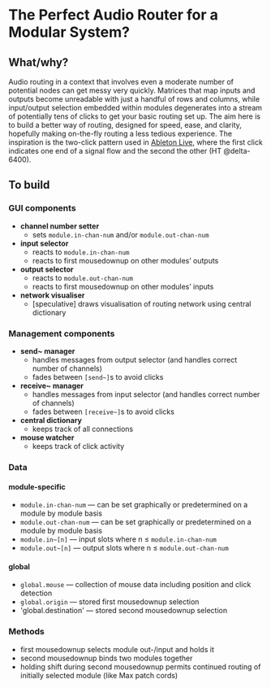 # The Perfect Audio Router for a Modular System?

## What/why?

Audio routing in a context that involves even a moderate number of potential nodes can get messy very quickly. Matrices that map inputs and outputs become unreadable with just a handful of rows and columns, while input/output selection embedded within modules degenerates into a stream of potentially tens of clicks to get your basic routing set up. The aim here is to build a better way of routing, designed for speed, ease, and clarity, hopefully making on-the-fly routing a less tedious experience. The inspiration is the two-click pattern used in [Ableton Live](https://www.ableton.com/), where the first click indicates one end of a signal flow and the second the other (HT @delta-6400).

## To build

### GUI components

* **channel number setter**
  * sets `module.in-chan-num` and/or `module.out-chan-num`
* **input selector**
  * reacts to `module.in-chan-num`
  * reacts to first mousedownup on other modules’ outputs
* **output selector**
  * reacts to `module.out-chan-num`
  * reacts to first mousedownup on other modules’ inputs
* **network visualiser**
  * [speculative] draws visualisation of routing network using central dictionary

### Management components

* **send~ manager**
  * handles messages from output selector (and handles correct number of channels)
  * fades between `[send~]`s to avoid clicks
* **receive~ manager**
  * handles messages from input selector (and handles correct number of channels)
  * fades between `[receive~]`s to avoid clicks
* **central dictionary**
  * keeps track of all connections
* **mouse watcher**
  * keeps track of click activity

### Data
#### module-specific
* `module.in-chan-num` — can be set graphically or predetermined on a module by module basis
* `module.out-chan-num` — can be set graphically or predetermined on a module by module basis
* `module.in~[n]` — input slots where n ≤ `module.in-chan-num`
* `module.out~[n]` — output slots where n ≤ `module.out-chan-num`
#### global
* `global.mouse` — collection of mouse data including position and click detection
* `global.origin` — stored first mousedownup selection
* 'global.destination' — stored second mousedownup selection

### Methods
* first mousedownup selects module out-/input and holds it
* second mousedownup binds two modules together
* holding shift during second mousedownup permits continued routing of initially selected module (like Max patch cords)
